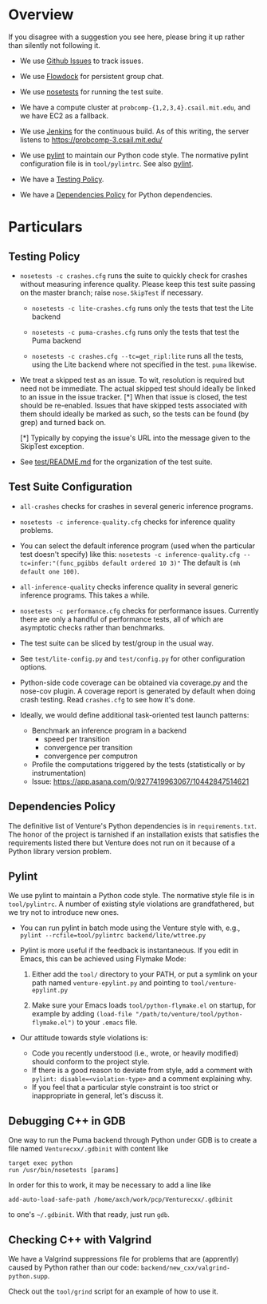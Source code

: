 Overview
========

If you disagree with a suggestion you see here, please bring it up
rather than silently not following it.

- We use [Github Issues](http://github.com/mit-probabilistic-computing-project/Venturecxx/Issues/) to track issues.

- We use [Flowdock](https://www.flowdock.com/app/mit-probcomp/main) for persistent group chat.

- We use [nosetests](https://nose.readthedocs.org/en/latest/) for running the test suite.

- We have a compute cluster at `probcomp-{1,2,3,4}.csail.mit.edu`, and we have EC2 as a fallback.

- We use [Jenkins](http://jenkins-ci.org/) for the continuous build.  As of this writing, the
  server listens to https://probcomp-3.csail.mit.edu/

- We use [pylint](http://www.pylint.org/) to maintain our Python code style.  The normative
  pylint configuration file is in `tool/pylintrc`.  See also [pylint](#pylint).

- We have a [Testing Policy](#testing-policy).

- We have a [Dependencies Policy](#dependencies-policy) for Python dependencies.

Particulars
===========

Testing Policy
--------------

- `nosetests -c crashes.cfg` runs the suite to quickly check for
  crashes without measuring inference quality.  Please keep this test
  suite passing on the master branch; raise `nose.SkipTest` if
  necessary.

    - `nosetests -c lite-crashes.cfg` runs only the tests that test
      the Lite backend

    - `nosetests -c puma-crashes.cfg` runs only the tests that test
      the Puma backend

    - `nosetests -c crashes.cfg --tc=get_ripl:lite` runs all the
      tests, using the Lite backend where not specified in the test.
      `puma` likewise.

- We treat a skipped test as an issue.  To wit, resolution is required
  but need not be immediate.  The actual skipped test should ideally
  be linked to an issue in the issue tracker. [*] When that issue is
  closed, the test should be re-enabled.  Issues that have skipped
  tests associated with them should ideally be marked as such, so the
  tests can be found (by grep) and turned back on.

  [*] Typically by copying the issue's URL into the message given to
  the SkipTest exception.

- See [test/README.md](https://github.com/mit-probabilistic-computing-project/Venturecxx/tree/master/test)
  for the organization of the test suite.

Test Suite Configuration
------------------------

- `all-crashes` checks for crashes in several generic inference programs.

- `nosetests -c inference-quality.cfg` checks for inference quality
  problems.

- You can select the default inference program (used when the
  particular test doesn't specify) like this:
  `nosetests -c inference-quality.cfg --tc=infer:"(func_pgibbs default ordered 10 3)"`
  The default is `(mh default one 100)`.

- `all-inference-quality` checks inference quality in several generic
  inference programs.  This takes a while.

- `nosetests -c performance.cfg` checks for performance issues.
  Currently there are only a handful of performance tests, all of
  which are asymptotic checks rather than benchmarks.

- The test suite can be sliced by test/group in the usual way.

- See `test/lite-config.py` and `test/config.py` for other configuration
  options.

- Python-side code coverage can be obtained via coverage.py and the
  nose-cov plugin.  A coverage report is generated by default when doing
  crash testing.  Read `crashes.cfg` to see how it's done.

- Ideally, we would define additional task-oriented test launch patterns:
  - Benchmark an inference program in a backend
    - speed per transition
    - convergence per transition
    - convergence per computron
  - Profile the computations triggered by the tests (statistically or by instrumentation)
  - Issue: https://app.asana.com/0/9277419963067/10442847514621

Dependencies Policy
-------------------

The definitive list of Venture's Python dependencies is in
`requirements.txt`.  The honor of the project is tarnished if an
installation exists that satisfies the requirements listed there but
Venture does not run on it because of a Python library version
problem.

Pylint
------

We use pylint to maintain a Python code style.  The normative style
file is in `tool/pylintrc`.  A number of existing style violations are
grandfathered, but we try not to introduce new ones.

- You can run pylint in batch mode using the Venture style with, e.g.,
  `pylint --rcfile=tool/pylintrc backend/lite/wttree.py`

- Pylint is more useful if the feedback is instantaneous.  If you edit
    in Emacs, this can be achieved using Flymake Mode:

    1. Either add the `tool/` directory to your PATH, or put a symlink
       on your path named `venture-epylint.py` and pointing to
       `tool/venture-epylint.py`

    2. Make sure your Emacs loads `tool/python-flymake.el` on startup,
       for example by adding `(load-file "/path/to/venture/tool/python-flymake.el")`
       to your `.emacs` file.

- Our attitude towards style violations is:

  - Code you recently understood (i.e., wrote, or heavily modified)
    should conform to the project style.
  - If there is a good reason to deviate from style, add a comment
    with `pylint: disable=<violation-type>` and a comment explaining
    why.
  - If you feel that a particular style constraint is too strict or
    inappropriate in general, let's discuss it.

Debugging C++ in GDB
--------------------

One way to run the Puma backend through Python under GDB is to create
a file named `Venturecxx/.gdbinit` with content like

```
target exec python
run /usr/bin/nosetests [params]
```

In order for this to work, it may be necessary to add a line like

```
add-auto-load-safe-path /home/axch/work/pcp/Venturecxx/.gdbinit
```

to one's `~/.gdbinit`.  With that ready, just run `gdb`.

Checking C++ with Valgrind
--------------------------

We have a Valgrind suppressions file for problems that are (apprently)
caused by Python rather than our code: `backend/new_cxx/valgrind-python.supp`.

Check out the `tool/grind` script for an example of how to use it.
